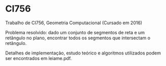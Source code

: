 # CI756
Trabalho de CI756, Geometria Computacional (Cursado em 2016)

Problema resolvido: dado um conjunto de segmentos de reta e um retângulo no plano, encontrar todos os segmentos que intersectam o retângulo.

Detalhes de implementação, estudo teórico e algoritmos utilizados podem ser encontrados em leiame.pdf.
